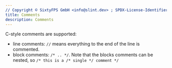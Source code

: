 ```yaml
---
// Copyright © SixtyFPS GmbH <info@slint.dev> ; SPDX-License-Identifier: MIT
title: Comments
description: Comments
---
```


C-style comments are supported:

-   line comments: `//` means everything to the end of the line is commented.
-   block comments: `/* .. */`. Note that the blocks comments can be nested, so `/* this is a /* single */ comment */`
